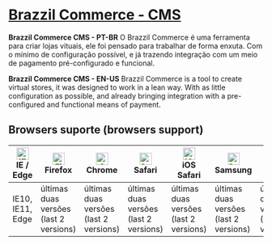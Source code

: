 # [Brazzil Commerce - CMS](https://brazzilcommerce.com/)

**Brazzil Commerce CMS - PT-BR** O Brazzil Commerce é uma ferramenta para criar lojas vituais, ele foi pensado para trabalhar de forma enxuta.
Com o mínimo de configuração possível, e já trazendo integração com um meio de pagamento pré-configurado e funcional.

**Brazzil Commerce CMS - EN-US** Brazzil Commerce is a tool to create virtual stores, it was designed to work in a lean way.
With as little configuration as possible, and already bringing integration with a pre-configured and functional means of payment.

## Browsers suporte (browsers support)

| [<img src="https://raw.githubusercontent.com/alrra/browser-logos/master/src/edge/edge_48x48.png" alt="IE / Edge" width="24px" height="24px" />](http://godban.github.io/browsers-support-badges/)<br/>IE / Edge | [<img src="https://raw.githubusercontent.com/alrra/browser-logos/master/src/firefox/firefox_48x48.png" alt="Firefox" width="24px" height="24px" />](http://godban.github.io/browsers-support-badges/)<br/>Firefox | [<img src="https://raw.githubusercontent.com/alrra/browser-logos/master/src/chrome/chrome_48x48.png" alt="Chrome" width="24px" height="24px" />](http://godban.github.io/browsers-support-badges/)<br/>Chrome | [<img src="https://raw.githubusercontent.com/alrra/browser-logos/master/src/safari/safari_48x48.png" alt="Safari" width="24px" height="24px" />](http://godban.github.io/browsers-support-badges/)<br/>Safari | [<img src="https://raw.githubusercontent.com/alrra/browser-logos/master/src/safari-ios/safari-ios_48x48.png" alt="iOS Safari" width="24px" height="24px" />](http://godban.github.io/browsers-support-badges/)<br/>iOS Safari | [<img src="https://raw.githubusercontent.com/alrra/browser-logos/master/src/samsung-internet/samsung-internet_48x48.png" alt="Samsung" width="24px" height="24px" />](http://godban.github.io/browsers-support-badges/)<br/>Samsung | [<img src="https://raw.githubusercontent.com/alrra/browser-logos/master/src/opera/opera_48x48.png" alt="Opera" width="24px" height="24px" />](http://godban.github.io/browsers-support-badges/)<br/>Opera | [<img src="https://raw.githubusercontent.com/alrra/browser-logos/master/src/vivaldi/vivaldi_48x48.png" alt="Vivaldi" width="24px" height="24px" />](http://godban.github.io/browsers-support-badges/)<br/>Vivaldi |
| --------- | --------- | --------- | --------- | --------- | --------- | --------- | --------- |
| IE10, IE11, Edge| últimas duas versões (last 2 versions)| últimas duas versões (last 2 versions)| últimas duas versões (last 2 versions)| últimas duas versões (last 2 versions)| últimas duas versões (last 2 versions)| últimas duas versões (last 2 versions)| últimas duas versões (last 2 versions)
